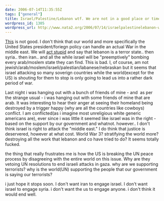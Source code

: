 ```yaml
---
date: 2006-07-14T11:35:55Z
tags: ["general"]
title: Israel/Palestine/Lebanon wtf. We are not in a good place or time.
wordpress_id: 1305
wordpress_url: http://www.nata2.org/2006/07/14/israelpalestinelebanon-wtf-we-are-not-in-a-good-place-or-time/
---
```


<a href="http://apnews.myway.com/article/20060714/D8IROI9G0.html">This</a> is not good. I don't think that our world and more specifically the United States president/foriegn policy can handle an actual War in the middle east. We will <a href="http://www.breitbart.com/news/2006/07/13/060713195011.0bs4l5nz.html">act stupid</a> and say that lebanon is a terror state.. then syria.. then iran.. and all the while israel will be "preemptively" bombing every arab/moslem state they can find. This is bad. I, of course, am not jewish/arab/moslem/israeli/palestian/labanese/nebraskan but it seems that israel attacking so many soverign countries while the world(except for the US) is shouting for them to stop is only going to lead us into a rather dark period of war.

Last night i was hanging out with a bunch of friends of mine - and  as per the strange usual - i was hanging out with some friends of mine that are arab. It was interesting to hear their anger at seeing their homeland being destroyed by a trigger happy (why are all the countries like cowboys) conflict. I am conflicted(as i imagine most unreligious white generic americans are), ever since i was little it seemed like israel was in the right - based on the support by our government and whatnot. however.. I don't think israel is right to attack the "middle east." I do think that justice is deservered, however at what cost. World War 3? stratifying the world more? destroying all the work that lebanon and co have tried to do? It seems totally fucked.

the thing that really frustrates me is how the US is breaking the UN peace process by disagreeing with the entire world on this issue. Why are they vetoing UN resolutions to end israeli attacks in gaza. why are we supporting terrorists? why is the world(UN) supporting the people that our government is saying our terrorists?

i just hope it stops soon. I don't want iran to engage israel. I don't want israel to engage syria. i don't want the us to engage anyone. i don't think it would end well.

